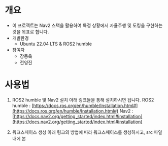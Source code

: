 # 개요
- 이 프로젝트는 Nav2 스택을 활용하여 특정 상황에서 자율주행 및 도킹을 구현하는 것을 목표로 합니다. 
- 개발환경
    - Ubuntu 22.04 LTS & ROS2 humble
- 참여자
    - 장동욱
    - 전영진

# 사용법
1. ROS2 humble 및 Nav2 설치
아래 링크들을 통해 설치하시면 됩니다. 
ROS2 humble : [https://docs.ros.org/en/humble/Installation.html#](https://docs.ros.org/en/humble/Installation.html#)
Nav2 : [https://docs.nav2.org/getting_started/index.html#installation](https://docs.nav2.org/getting_started/index.html#installation)

2. 워크스페이스 생성
아래 링크의 방법에 따라 워크스페이스를 생성하시고, src 파일 내에 본 
